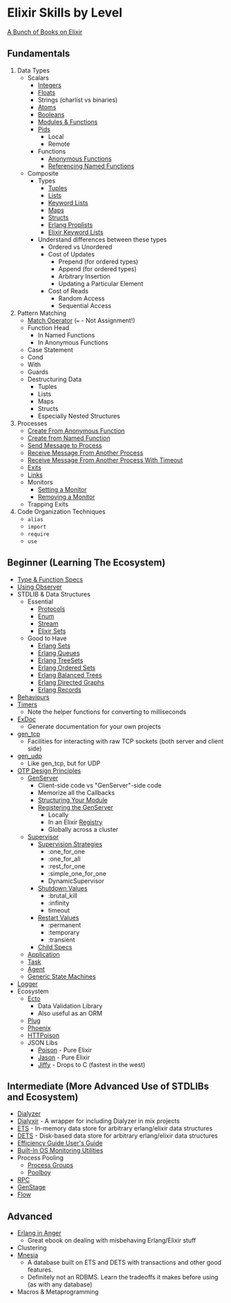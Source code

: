# Elixir Skills by Level

[A Bunch of Books on Elixir](https://github.com/h4cc/awesome-elixir#books)

## Fundamentals

1. Data Types
	- Scalars
		- [Integers](https://elixir-lang.org/getting-started/basic-types.html#basic-arithmetic)
		- [Floats](https://elixir-lang.org/getting-started/basic-types.html#basic-arithmetic)
		- Strings (charlist vs binaries)
		- [Atoms](https://elixir-lang.org/getting-started/basic-types.html#atoms)
		- [Booleans](https://elixir-lang.org/getting-started/basic-types.html#booleans)
		- [Modules & Functions](https://elixir-lang.org/getting-started/modules-and-functions.html)
		- [Pids](https://elixir-lang.org/getting-started/processes.html)
			- Local
			- Remote
		- Functions
			- [Anonymous Functions](https://elixirschool.com/en/lessons/basics/functions/#anonymous-functions)
			- [Referencing Named Functions](https://elixir-lang.org/getting-started/modules-and-functions.html#function-capturing)
	- Composite
		- Types
			- [Tuples](https://elixir-lang.org/getting-started/basic-types.html#tuples)
			- [Lists](https://elixir-lang.org/getting-started/basic-types.html#linked-lists)
			- [Keyword Lists](https://elixir-lang.org/getting-started/keywords-and-maps.html#keyword-lists)
			- [Maps](https://elixir-lang.org/getting-started/keywords-and-maps.html#maps)
			- [Structs](https://elixir-lang.org/getting-started/structs.html)
			- [Erlang Proplists](http://erlang.org/doc/man/proplists.html)
			- [Elixir Keyword Lists](https://hexdocs.pm/elixir/Keyword.html)
		- Understand differences between these types
			- Ordered vs Unordered
			- Cost of Updates
				- Prepend (for ordered types)
				- Append (for ordered types)
				- Arbitrary Insertion
				- Updating a Particular Element
			- Cost of Reads
				- Random Access
				- Sequential Access
2. Pattern Matching
	- [Match Operator](https://elixir-lang.org/getting-started/pattern-matching.html#the-match-operator) (`=` - Not Assignment!)
	- Function Head
		- In Named Functions
		- In Anonymous Functions
	- Case Statement
	- Cond
	- With
	- Guards
	- Destructuring Data
		- Tuples
		- Lists
		- Maps
		- Structs
		- Especially Nested Structures
3. Processes
	- [Create From Anonymous Function](https://hexdocs.pm/elixir/Kernel.html#spawn/1)
	- [Create from Named Function](https://hexdocs.pm/elixir/Kernel.html#spawn/3)
	- [Send Message to Process](https://hexdocs.pm/elixir/Kernel.html#send/2)
	- [Receive Message From Another Process](https://elixir-lang.org/getting-started/processes.html#send-and-receive)
	- [Receive Message From Another Process With Timeout](https://elixir-lang.org/getting-started/processes.html#send-and-receive)
	- [Exits](https://hexdocs.pm/elixir/Process.html#exit/2)
	- [Links](https://hexdocs.pm/elixir/Process.html#link/1)
	- Monitors
		- [Setting a Monitor](https://hexdocs.pm/elixir/Process.html#monitor/1)
		- [Removing a Monitor](https://hexdocs.pm/elixir/Process.html#demonitor/2)
	- Trapping Exits
4. Code Organization Techniques
	- `alias`
	- `import`
	- `require`
	- `use`

## Beginner (Learning The Ecosystem)

- [Type & Function Specs](https://elixir-lang.org/getting-started/typespecs-and-behaviours.html#types-and-specs)
- [Using Observer](https://www.packtpub.com/mapt/book/application_development/9781784397517/1/ch01lvl1sec15/inspecting-your-system-with-observer)
- STDLIB & Data Structures
	- Essential
		- [Protocols](https://elixir-lang.org/getting-started/protocols.html)
		- [Enum](https://hexdocs.pm/elixir/Enum.html)
		- [Stream](https://hexdocs.pm/elixir/Stream.html)
		- [Elixir Sets](https://hexdocs.pm/elixir/MapSet.html)
	- Good to Have
		- [Erlang Sets](http://erlang.org/doc/man/sets.html)
		- [Erlang Queues](http://erlang.org/doc/man/queue.html)
		- [Erlang TreeSets](http://erlang.org/doc/man/gb_sets.html)
		- [Erlang Ordered Sets](http://erlang.org/doc/man/ordsets.html)
		- [Erlang Balanced Trees](http://erlang.org/doc/man/gb_trees.html)
		- [Erlang Directed Graphs](http://erlang.org/doc/man/digraph.html)
		- [Erlang Records](https://hexdocs.pm/elixir/Record.html)
- [Behaviours](https://elixir-lang.org/getting-started/typespecs-and-behaviours.html#behaviours)
- [Timers](http://erlang.org/doc/man/timer.html)
	- Note the helper functions for converting to milliseconds
- [ExDoc](https://github.com/elixir-lang/ex_doc)
	- Generate documentation for your own projects
- [gen_tcp](http://erlang.org/doc/man/gen_tcp.html)
	- Facilities for interacting with raw TCP sockets (both server and client side)
- [gen_udp](http://erlang.org/doc/man/gen_udp.html)
	- Like gen_tcp, but for UDP
- [OTP Design Principles](http://erlang.org/doc/design_principles/des_princ.html)
	- [GenServer](https://hexdocs.pm/elixir/GenServer.html)
		- Client-side code vs "GenServer"-side code
		- Memorize all the Callbacks
		- [Structuring Your Module](https://medium.com/@CJPoll/opinion-genserver-best-practices-for-elixir-f53d3b060dbf)
		- [Registering the GenServer](https://hexdocs.pm/elixir/GenServer.html#module-name-registration)
			- Locally
			- In an Elixir [Registry](https://hexdocs.pm/elixir/Registry.html#content)
			- Globally across a cluster
	- [Supervisor](https://hexdocs.pm/elixir/Supervisor.html#content)
		- [Supervision Strategies](https://hexdocs.pm/elixir/Supervisor.html#module-strategies)
			- :one_for_one
			- :one_for_all
			- :rest_for_one
			- :simple_one_for_one
			- DynamicSupervisor
		- [Shutdown Values](https://hexdocs.pm/elixir/Supervisor.html#module-shutdown-values-shutdown)
			- :brutal_kill
			- :infinity
			- timeout
		- [Restart Values](https://hexdocs.pm/elixir/Supervisor.html#module-restart-values-restart)
			- :permanent
			- :temporary
			- :transient
		- [Child Specs](https://hexdocs.pm/elixir/Supervisor.html#module-child-specification)
	- [Application](https://hexdocs.pm/elixir/Application.html#content)
	- [Task](https://hexdocs.pm/elixir/Task.html#content)
	- [Agent](https://hexdocs.pm/elixir/Agent.html#content)
	- [Generic State Machines](http://erlang.org/doc/design_principles/statem.html)
- [Logger](https://hexdocs.pm/logger/Logger.html)
- Ecosystem
	- [Ecto](https://hexdocs.pm/ecto/Ecto.html)
		- Data Validation Library
		- Also useful as an ORM
	- [Plug](https://github.com/elixir-plug/plug)
	- [Phoenix](https://hexdocs.pm/phoenix/overview.html)
	- [HTTPoison](https://github.com/edgurgel/httpoison)
	- JSON Libs
		- [Poison](https://github.com/devinus/poison) - Pure Elixir
		- [Jason](https://github.com/michalmuskala/jason) - Pure Elixir
		- [Jiffy](https://github.com/davisp/jiffy) - Drops to C (fastest in the west)

## Intermediate (More Advanced Use of STDLIBs and Ecosystem)

- [Dialyzer](http://erlang.org/doc/apps/dialyzer/dialyzer_chapter.html)
- [Dialyxir](https://github.com/jeremyjh/dialyxir) - A wrapper for including Dialyzer in mix projects
- [ETS](http://erlang.org/doc/man/ets.html) - In-memory data store for arbitrary erlang/elixir data structures
- [DETS](http://erlang.org/doc/man/dets.html) - Disk-based data store for arbitrary erlang/elixir data structures
- [Efficiency Guide User's Guide](http://erlang.org/doc/efficiency_guide/users_guide.html)
- [Built-In OS Monitoring Utilities](http://erlang.org/doc/search/)
- Process Pooling
	- [Process Groups](http://erlang.org/doc/man/pg2.html)
	- [Poolboy](https://github.com/devinus/poolboy)
- [RPC](http://erlang.org/doc/man/rpc.html)
- [GenStage](https://hexdocs.pm/gen_stage/GenStage.html)
- [Flow](https://hexdocs.pm/flow/Flow.html)

## Advanced

- [Erlang in Anger](http://www.erlang-in-anger.com/)
	- Great ebook on dealing with misbehaving Erlang/Elixir stuff
- Clustering
- [Mnesia](http://erlang.org/doc/man/mnesia.html)
	- A database built on ETS and DETS with transactions and other good features.
	- Definitely not an RDBMS. Learn the tradeoffs it makes before using (as with any database)
- Macros & Metaprogramming
